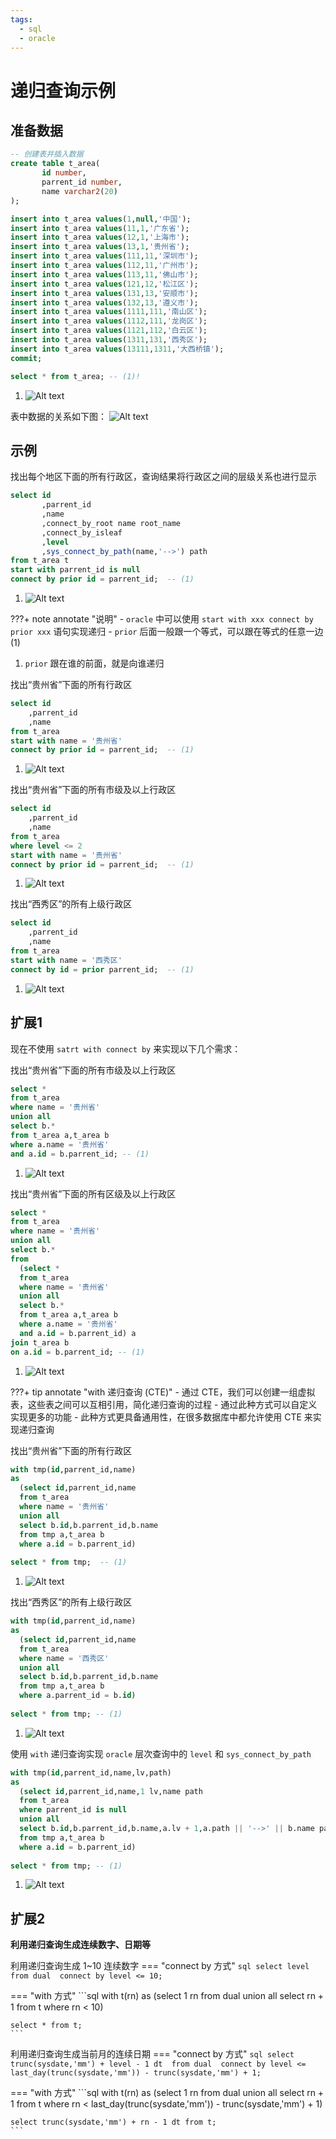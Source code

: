 ```yaml
---
tags:
  - sql
  - oracle
---
```

# 递归查询示例

## 准备数据

```sql
-- 创建表并插入数据
create table t_area(
       id number,
       parrent_id number,
       name varchar2(20)
);

insert into t_area values(1,null,'中国');
insert into t_area values(11,1,'广东省');
insert into t_area values(12,1,'上海市');
insert into t_area values(13,1,'贵州省');
insert into t_area values(111,11,'深圳市');
insert into t_area values(112,11,'广州市');
insert into t_area values(113,11,'佛山市');
insert into t_area values(121,12,'松江区');
insert into t_area values(131,13,'安顺市');
insert into t_area values(132,13,'遵义市');
insert into t_area values(1111,111,'南山区');
insert into t_area values(1112,111,'龙岗区');
insert into t_area values(1121,112,'白云区');
insert into t_area values(1311,131,'西秀区');
insert into t_area values(13111,1311,'大西桥镇');
commit; 

select * from t_area; -- (1)!
```

1.  ![Alt text](./img/img1.png)


表中数据的关系如下图：
![Alt text](./img/tree.png)

## 示例

找出每个地区下面的所有行政区，查询结果将行政区之间的层级关系也进行显示
```sql
select id
       ,parrent_id
       ,name  
       ,connect_by_root name root_name
       ,connect_by_isleaf 
       ,level 
       ,sys_connect_by_path(name,'-->') path 
from t_area t 
start with parrent_id is null 
connect by prior id = parrent_id;  -- (1)
```

1.  ![Alt text](./img/img2.png)

???+ note annotate "说明"
    - `oracle` 中可以使用 `start with xxx connect by prior xxx` 语句实现递归 
    - `prior` 后面一般跟一个等式，可以跟在等式的任意一边 (1)

1.  `prior` 跟在谁的前面，就是向谁递归 

找出“贵州省”下面的所有行政区

```sql
select id
    ,parrent_id
    ,name
from t_area
start with name = '贵州省' 
connect by prior id = parrent_id;  -- (1)
```

1.  ![Alt text](./img/img3.png)

找出“贵州省”下面的所有市级及以上行政区

```sql
select id
    ,parrent_id
    ,name
from t_area
where level <= 2
start with name = '贵州省' 
connect by prior id = parrent_id;  -- (1)
```

1.  ![Alt text](./img/img4.png)  

找出“西秀区”的所有上级行政区

```sql
select id
    ,parrent_id
    ,name
from t_area
start with name = '西秀区' 
connect by id = prior parrent_id;  -- (1)
```

1.  ![Alt text](./img/img5.png)  


## 扩展1
 

现在不使用 `satrt with connect by` 来实现以下几个需求：


找出“贵州省”下面的所有市级及以上行政区
```sql
select *
from t_area 
where name = '贵州省'
union all
select b.* 
from t_area a,t_area b 
where a.name = '贵州省'
and a.id = b.parrent_id; -- (1)
```

1.  ![Alt text](img/img4.png)

找出“贵州省”下面的所有区级及以上行政区
```sql
select *
from t_area 
where name = '贵州省'
union all 
select b.*  
from 
  (select *
  from t_area 
  where name = '贵州省'
  union all
  select b.* 
  from t_area a,t_area b 
  where a.name = '贵州省'
  and a.id = b.parrent_id) a
join t_area b
on a.id = b.parrent_id; -- (1)
```

1.  ![Alt text](img/img6.png)


???+ tip annotate "with 递归查询 (CTE)"
    - 通过 CTE，我们可以创建一组虚拟表，这些表之间可以互相引用，简化递归查询的过程
    - 通过此种方式可以自定义实现更多的功能
    - 此种方式更具备通用性，在很多数据库中都允许使用 CTE 来实现递归查询 


找出“贵州省”下面的所有行政区
```sql
with tmp(id,parrent_id,name) 
as 
  (select id,parrent_id,name 
  from t_area 
  where name = '贵州省'
  union all
  select b.id,b.parrent_id,b.name  
  from tmp a,t_area b 
  where a.id = b.parrent_id)
  
select * from tmp;  -- (1)
```

1.  ![Alt text](./img/img3.png)


找出“西秀区”的所有上级行政区
```sql
with tmp(id,parrent_id,name) 
as 
  (select id,parrent_id,name 
  from t_area 
  where name = '西秀区'
  union all
  select b.id,b.parrent_id,b.name  
  from tmp a,t_area b 
  where a.parrent_id = b.id)
  
select * from tmp; -- (1)
```

1.  ![Alt text](./img/img5.png)

使用 `with` 递归查询实现 `oracle` 层次查询中的 `level` 和 `sys_connect_by_path`
```sql
with tmp(id,parrent_id,name,lv,path) 
as 
  (select id,parrent_id,name,1 lv,name path 
  from t_area 
  where parrent_id is null 
  union all
  select b.id,b.parrent_id,b.name,a.lv + 1,a.path || '-->' || b.name path 
  from tmp a,t_area b 
  where a.id = b.parrent_id)
  
select * from tmp; -- (1)
```

1.  ![Alt text](img/img7.png)


## 扩展2 

**利用递归查询生成连续数字、日期等**

利用递归查询生成 1~10 连续数字
=== "connect by 方式"
    ```sql
    select level 
    from dual 
    connect by level <= 10;
    ```

=== "with 方式"
    ```sql
    with t(rn) 
    as 
    (select 1 rn from dual
    union all 
    select rn + 1 from t 
    where rn < 10)

    select * from t;
    ```

利用递归查询生成当前月的连续日期
=== "connect by 方式"
    ```sql
    select trunc(sysdate,'mm') + level - 1 dt 
    from dual 
    connect by level <= last_day(trunc(sysdate,'mm')) - trunc(sysdate,'mm') + 1;
    ```

=== "with 方式"
    ```sql
    with t(rn) 
    as 
    (select 1 rn from dual
    union all 
    select rn + 1 from t 
    where rn < last_day(trunc(sysdate,'mm')) - trunc(sysdate,'mm') + 1)

    select trunc(sysdate,'mm') + rn - 1 dt from t;
    ```
